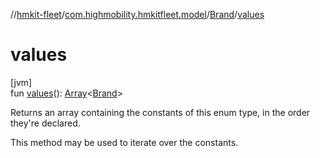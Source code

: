//[hmkit-fleet](../../../index.md)/[com.highmobility.hmkitfleet.model](../index.md)/[Brand](index.md)/[values](values.md)

# values

[jvm]\
fun [values](values.md)(): [Array](https://kotlinlang.org/api/latest/jvm/stdlib/kotlin/-array/index.html)&lt;[Brand](index.md)&gt;

Returns an array containing the constants of this enum type, in the order they're declared.

This method may be used to iterate over the constants.
